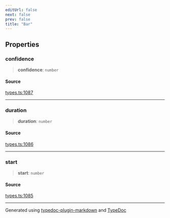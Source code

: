 ```yaml
---
editUrl: false
next: false
prev: false
title: "Bar"
---
```


## Properties

### confidence

> **confidence**: `number`

#### Source

[types.ts:1087](https://github.com/fostertheweb/spotify-web-sdk/blob/8d95f4b/src/types.ts#L1087)

***

### duration

> **duration**: `number`

#### Source

[types.ts:1086](https://github.com/fostertheweb/spotify-web-sdk/blob/8d95f4b/src/types.ts#L1086)

***

### start

> **start**: `number`

#### Source

[types.ts:1085](https://github.com/fostertheweb/spotify-web-sdk/blob/8d95f4b/src/types.ts#L1085)

***

Generated using [typedoc-plugin-markdown](https://www.npmjs.com/package/typedoc-plugin-markdown) and [TypeDoc](https://typedoc.org/)
